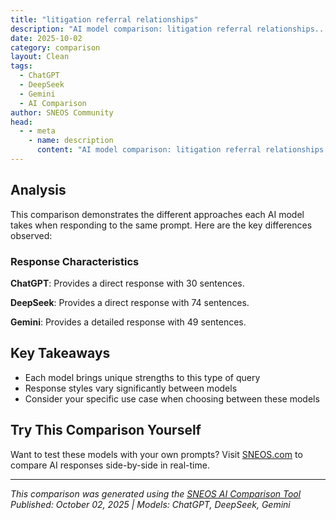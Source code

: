 ```yaml
---
title: "litigation referral relationships"
description: "AI model comparison: litigation referral relationships..."
date: 2025-10-02
category: comparison
layout: Clean
tags:
  - ChatGPT
  - DeepSeek
  - Gemini
  - AI Comparison
author: SNEOS Community
head:
  - - meta
    - name: description
      content: "AI model comparison: litigation referral relationships..."
---
```


<ChatComparison
  title="litigation referral relationships"
  prompt="litigation referral relationships"
  :responses='{
    "ChatGPT": "Litigation referral relationships refer to the professional arrangements and networks through which attorneys, law firms, or legal professionals refer clients to one another specifically for litigation matters. These relationships can be formal or informal and often help lawyers direct clients to specialists who have particular expertise or resources suited to the client\u2019s case.\n\n### Key Aspects of Litigation Referral Relationships:\n\n1. **Purpose**:  \n   To ensure clients receive competent representation by connecting them with attorneys experienced in the relevant area of litigation (e.g., personal injury, commercial disputes, class actions).\n\n2. **Types of Referral Relationships**:  \n   - **Informal Referrals**: Casual or occasional recommendations without formal agreements.  \n   - **Formal Referral Agreements**: Written contracts outlining terms, including fee sharing, responsibilities, and confidentiality.\n\n3. **Ethical Considerations**:  \n   - Must comply with professional conduct rules (e.g., ABA Model Rules of Professional Conduct or jurisdiction-specific rules).  \n   - Generally require full disclosure to the client about the referral and fee arrangements.  \n   - Fee-sharing typically allowed only if the client consents, the division is proportional to services performed, or both attorneys assume joint responsibility for the case.  \n   - Referral fees must not increase client costs unreasonably.\n\n4. **Advantages**:  \n   - Access to specialized expertise.  \n   - Enhanced client service.  \n   - Networking and professional development opportunities for lawyers.\n\n5. **Disadvantages or Risks**:  \n   - Potential conflicts of interest.  \n   - Risk of violating ethical rules if not properly disclosed or managed.  \n   - Possible misunderstandings regarding obligations or fee arrangements.\n\n### Best Practices for Establishing Litigation Referral Relationships:\n\n- Make sure the referring attorney believes the referred attorney is competent in the relevant area.  \n- Disclose the referral and fee-sharing arrangements to the client in writing.  \n- Obtain the client\u2019s informed consent before proceeding.  \n- Document any agreements in writing to avoid misunderstandings.  \n- Ensure compliance with all applicable ethical rules and jurisdictional requirements.\n\nIf you need information on how litigation referral relationships apply in a specific jurisdiction or any sample agreements, feel free to ask!",
    "DeepSeek": "Of course. This is a critical and often misunderstood area of legal ethics. Let\u0027s break down litigation referral relationships, covering what they are, the ethical rules that govern them, the financial arrangements (fee-splitting), and best practices.\n\n### What Are Litigation Referral Relationships?\n\nA litigation referral relationship occurs when one attorney or law firm (the **\u0022Referring Attorney\u0022**) receives a case they are not equipped to handle and sends it to another attorney or firm (the **\u0022Receiving Attorney\u0022**) who has the necessary expertise, resources, or capacity.\n\n**Common Scenarios for Referrals:**\n*   **Lack of Expertise:** A general practitioner gets a complex medical malpractice or securities fraud case.\n*   **Lack of Resources:** A solo attorney gets a massive class action lawsuit that requires a large team and significant financial investment.\n*   **Conflict of Interest:** The attorney has a conflict that prevents them from representing the client.\n*   **Geographical Issues:** The case is in a jurisdiction where the attorney is not licensed.\n\n---\n\n### The Core Ethical Framework: The Rules of Professional Conduct\n\nReferral relationships are strictly governed by state ethics rules, which are largely modeled on the American Bar Association\u0027s Model Rules of Professional Conduct. Violating these rules can lead to disciplinary action.\n\n#### 1. **Competence and Diligence (Rule 1.1 \u0026 1.3)**\n*   **Referring Attorney:** Must still exercise judgment in selecting a competent attorney to handle the client\u0027s matter.\n*   **Receiving Attorney:** Must have the competence and resources to handle the case diligently.\n\n#### 2. **Independent Professional Judgment (Rule 2.1)**\n*   The Referring Attorney\u0027s advice to the client must be in the client\u0027s best interest, not influenced by the potential for a referral fee.\n\n#### 3. **Confidentiality (Rule 1.6)**\n*   The Referring Attorney can only share confidential information about the potential client with the Receiving Attorney **after** obtaining the client\u0027s consent.\n\n#### 4. **Informed Client Consent (Rule 1.5(e) \u0026 Rule 1.4)**\nThis is the most critical rule. The client must be fully informed about and consent to the referral arrangement, **including the financial terms.**\n\n---\n\n### The Financial Aspect: Fee-Splitting and Referral Fees\n\nThis is where most ethical pitfalls lie. A \u0022referral fee\u0022 is a share of the legal fees paid to the Referring Attorney by the Receiving Attorney.\n\n#### The Key Requirements for Ethical Fee-Splitting (under ABA Model Rule 1.5(e)):\n\nFor a referral fee to be ethical, **all** of the following conditions must be met:\n\n1.  **The Fee Must Be Reasonable:** The total fee charged to the client cannot become unreasonable just because it is being split between two lawyers.\n2.  **The Client Must Agree in Writing:** The client must provide **informed consent, confirmed in writing**, to the arrangement and the share each lawyer will receive.\n3.  **The Fee Must Be Proportional to Services Provided or Responsibility Assumed:** This is the trickiest part. The Referring Attorney cannot be a \u0022mere forwarder\u0022 of a case. They must either:\n    *   **Assume Joint Responsibility** for the representation, or\n    *   **Perform Meaningful Services** on the case.\n\n#### What Does \u0022Joint Responsibility\u0022 Mean?\nIt means the Referring Attorney remains ethically and financially responsible for the case\u0027s handling. If the Receiving Attorney commits malpractice, the Referring Attorney could also be held liable. This is a significant obligation, not just a formality.\n\n#### What Constitutes \u0022Meaningful Services\u0022?\nThis goes beyond a single phone call. Examples include:\n*   Consulting on case strategy.\n*   Conducting legal research.\n*   Reviewing pleadings.\n*   Attending depositions or court hearings.\n*   Providing local counsel services.\n*   Regularly communicating with the client.\n\n**Crucial Note:** Some states, like **California**, are much stricter and **prohibit pure referral fees altogether**. In these states, a fee can only be split if it is in proportion to the work actually performed by each lawyer. Always check your specific state\u0027s rules.\n\n---\n\n### Best Practices for Ethical Referral Relationships\n\nTo avoid ethical problems and build successful, long-term referral partnerships, follow these steps:\n\n1.  **Have a Clear Referral Agreement:** The attorneys should have a written agreement outlining the terms, including the fee split, the responsibilities of each party, and how costs will be be handled.\n2.  **Communicate Transparently with the Client:**\n    *   Explain *why* the referral is in their best interest.\n    *   Disclose the nature of the relationship between the two law firms.\n    *   Provide a written disclosure of the fee division and get the client\u0027s signed consent *before* the referral is finalized.\n    *   Ensure the client understands they are the client of *both* firms (if joint responsibility is assumed).\n3.  **Stay Involved (if assuming responsibility):** The Referring Attorney should not disappear. They should remain available to the client and receive periodic updates on the case.\n4.  **Only Refer to Competent Counsel:** Your reputation is on the line. Vet the Receiving Attorney thoroughly for their expertise, track record, and financial stability (especially important in contingency fee cases).\n5.  **Formalize the Client Relationship:** The client should sign a new or amended engagement letter with the Receiving Attorney that clearly outlines the new representation terms.\n\n---\n\n### Common Pitfalls to Avoid\n\n*   **\u0022Pay-to-Play\u0022 or \u0022Case Runner\u0022 Schemes:** Illegally paying non-lawyers (like chiropractors or police officers) for case referrals is strictly prohibited and can lead to disbarment.\n*   **Hidden Referral Fees:** Burying a referral fee in office sharing or other \u0022administrative\u0022 costs is unethical.\n*   **Failing to Get Written Consent:** An oral agreement is not sufficient.\n*   **Referring to an Incompetent Lawyer:** You have a duty to the client to make a reasonable inquiry into the Receiving Attorney\u0027s competence.\n\nIn summary, litigation referral relationships are a vital part of the legal ecosystem, allowing clients to access specialized expertise. However, they must be built on a foundation of **transparency, client consent, and ethical fee-sharing** to protect the client\u0027s interests and the attorneys\u0027 professional standing.",
    "Gemini": "Litigation referral relationships, also known as attorney referral agreements or lawyer referral programs, are arrangements where attorneys or firms connect prospective clients with other attorneys or firms who are better suited to handle their legal needs. These relationships can be formal or informal, and they play a significant role in the legal industry, helping clients find appropriate representation and allowing attorneys to focus on their areas of expertise.\n\nHere\u0027s a breakdown of key aspects of litigation referral relationships:\n\n**Why They Exist:**\n\n*   **Specialization:** Law is a complex field with many specialties. A general practitioner might not have the expertise to handle a complex securities fraud case or a patent infringement lawsuit. Referrals allow lawyers to connect clients with specialists.\n*   **Capacity:** A firm might be at full capacity and unable to take on new cases. Referring a client to another firm ensures the client receives timely legal assistance.\n*   **Geographic Limitations:** Attorneys are usually licensed to practice in specific jurisdictions. If a case arises outside of their licensed jurisdiction, they will refer the client to an attorney licensed in that jurisdiction.\n*   **Conflicts of Interest:** An attorney may have a conflict of interest preventing them from representing a client. Referral allows the client to obtain counsel despite the conflict.\n*   **Client Benefit:** The primary goal is always to ensure the client receives the best possible representation. Referrals facilitate this by connecting clients with attorneys who are a better fit for their specific needs.\n\n**Types of Referral Relationships:**\n\n*   **Formal Referral Networks:** Organized networks or programs operated by bar associations, legal aid societies, or private referral services. These networks typically have specific rules, vetting processes, and fee structures.\n*   **Informal Referrals:** Personal relationships between attorneys who regularly refer cases to each other based on trust and experience.\n*   **Referral Agreements:** Written agreements outlining the terms and conditions of referrals, including referral fees and ethical obligations.\n\n**Key Considerations and Ethical Rules:**\n\n*   **Competence:**  The referring attorney has a duty to refer the client to a competent attorney who can adequately handle the case. Due diligence is required.\n*   **Client Consent:** The referring attorney must obtain the client\u0027s informed consent before referring them to another attorney. The client should understand the reasons for the referral and have the freedom to choose different counsel.\n*   **Confidentiality:** All client information must remain confidential during the referral process.\n*   **Conflict of Interest:** The referring attorney must ensure there is no conflict of interest that would prevent them from making the referral.\n*   **Referral Fees:**  Rules governing referral fees vary by jurisdiction. Generally, referral fees are allowed if:\n    *   The client is informed of the fee-sharing arrangement and consents in writing.\n    *   The total fee is reasonable.\n    *   The fee-sharing arrangement is in proportion to the work performed by each attorney (or some jurisdictions allow division regardless of work performed).\n*   **Advertising and Solicitation:**  Referral services must comply with advertising and solicitation rules. They cannot make false or misleading statements about their services or the attorneys they refer.\n*   **Unauthorized Practice of Law:**  Referral services cannot engage in the unauthorized practice of law, such as providing legal advice or selecting attorneys for clients. Their role is solely to connect clients with attorneys.\n*   **State Bar Rules:**  Attorneys and referral services must comply with the specific rules and regulations of their state bar associations regarding referral relationships.  These rules are intended to protect the public and ensure ethical conduct.\n\n**Benefits of Litigation Referral Relationships:**\n\n*   **For Clients:** Access to specialized legal expertise, increased chances of a successful outcome, and peace of mind knowing they have competent representation.\n*   **For Referring Attorneys:** Strengthened client relationships, increased networking opportunities, potential referral fees, and the ability to focus on their areas of expertise.\n*   **For Receiving Attorneys:** Increased client base, opportunity to handle complex cases, and enhanced professional reputation.\n\n**Potential Risks:**\n\n*   **Improper Referrals:** Referring clients to incompetent or unethical attorneys can harm the client and damage the referring attorney\u0027s reputation.\n*   **Excessive Referral Fees:** Unreasonable referral fees can inflate the cost of legal services and harm the client.\n*   **Conflicts of Interest:**  Failure to identify and address conflicts of interest can lead to ethical violations and legal malpractice.\n*   **Client Dissatisfaction:**  Poor communication or lack of transparency during the referral process can lead to client dissatisfaction.\n\n**Due Diligence for Referring Attorneys:**\n\n*   **Investigate the attorney\u0027s qualifications and experience.**\n*   **Check for disciplinary actions or malpractice claims.**\n*   **Review the attorney\u0027s website and online reviews.**\n*   **Speak with other attorneys who have referred cases to the attorney.**\n*   **Ensure the attorney is properly licensed and insured.**\n*   **Communicate clearly with the client about the reasons for the referral.**\n\n**In conclusion, litigation referral relationships are a common and valuable practice in the legal profession.  However, it\u0027s vital to adhere to ethical rules, prioritize client interests, and conduct due diligence to ensure a positive outcome for all parties involved.**  Consult your state\u0027s rules of professional conduct for specific guidance.\n"
  }'
  published-date="00:30"
/>

## Analysis

This comparison demonstrates the different approaches each AI model takes when responding to the same prompt. Here are the key differences observed:

### Response Characteristics

**ChatGPT**: Provides a direct response with 30 sentences. 

**DeepSeek**: Provides a direct response with 74 sentences. 

**Gemini**: Provides a detailed response with 49 sentences. 

## Key Takeaways

- Each model brings unique strengths to this type of query
- Response styles vary significantly between models
- Consider your specific use case when choosing between these models

## Try This Comparison Yourself

Want to test these models with your own prompts? Visit [SNEOS.com](https://sneos.com) to compare AI responses side-by-side in real-time.

---

*This comparison was generated using the [SNEOS AI Comparison Tool](https://sneos.com)*
*Published: October 02, 2025 | Models: ChatGPT, DeepSeek, Gemini*
